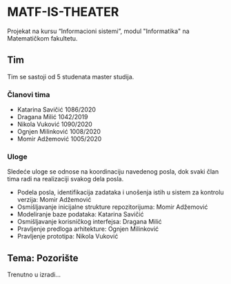 # MATF-IS-THEATER

Projekat na kursu “Informacioni sistemi”, modul "Informatika" na Matematičkom fakultetu.

## Tim

Tim se sastoji od 5 studenata master studija.

### Članovi tima

- Katarina Savičić 1086/2020
- Dragana Milić 1042/2019
- Nikola Vuković 1090/2020
- Ognjen Milinković 1008/2020
- Momir Adžemović 1005/2020

### Uloge

Sledeće uloge se odnose na koordinaciju navedenog posla, dok svaki član tima radi na realizaciji svakog dela posla. 

- Podela posla, identifikacija zadataka i unošenja istih u sistem za kontrolu verzija: Momir Adžemović
- Osmišljavanje inicijalne strukture repozitorijuma: Momir Adžemović
- Modeliranje baze podataka: Katarina Savičić
- Osmišljavanje korisničkog interfejsa: Dragana Milić
- Pravljenje predloga arhitekture: Ognjen Milinković
- Pravljenje prototipa: Nikola Vuković

## Tema: Pozorište

Trenutno u izradi...
